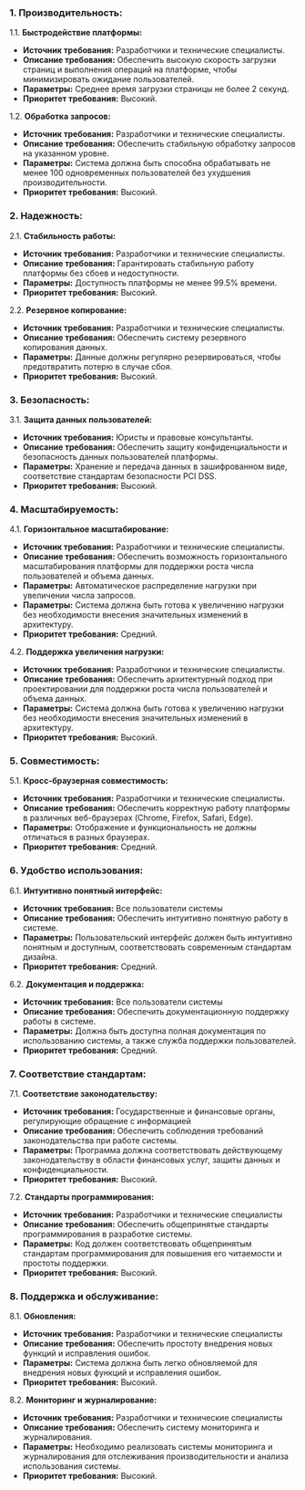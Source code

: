 ### 1. Производительность:

1.1. **Быстродействие платформы:**

- **Источник требования:** Разработчики и технические специалисты.
- **Описание требования:** Обеспечить высокую скорость загрузки страниц и выполнения операций на платформе, чтобы
  минимизировать ожидание пользователей.
- **Параметры:** Среднее время загрузки страницы не более 2 секунд.
- **Приоритет требования:** Высокий.

1.2. **Обработка запросов:**

- **Источник требования:** Разработчики и технические специалисты.
- **Описание требования:** Обеспечить стабильную обработку запросов на указанном уровне.
- **Параметры:** Система должна быть способна обрабатывать не менее 100 одновременных пользователей
  без ухудшения производительности.
- **Приоритет требования:** Высокий.

### 2. Надежность:

2.1. **Стабильность работы:**

- **Источник требования:** Разработчики и технические специалисты.
- **Описание требования:** Гарантировать стабильную работу платформы без сбоев и недоступности.
- **Параметры:** Доступность платформы не менее 99.5% времени.
- **Приоритет требования:** Высокий.

2.2. **Резервное копирование:**

- **Источник требования:** Разработчики и технические специалисты.
- **Описание требования:** Обеспечить систему резервного копирования данных.
- **Параметры:** Данные должны регулярно резервироваться, чтобы предотвратить потерю в случае сбоя.
- **Приоритет требования:** Высокий.

### 3. Безопасность:

3.1. **Защита данных пользователей:**

- **Источник требования:** Юристы и правовые консультанты.
- **Описание требования:** Обеспечить защиту конфиденциальности и безопасность данных пользователей платформы.
- **Параметры:** Хранение и передача данных в зашифрованном виде, соответствие стандартам безопасности PCI DSS.
- **Приоритет требования:** Высокий.

### 4. Масштабируемость:

4.1. **Горизонтальное масштабирование:**

- **Источник требования:** Разработчики и технические специалисты.
- **Описание требования:** Обеспечить возможность горизонтального масштабирования платформы для поддержки роста числа
  пользователей и объема данных.
- **Параметры:** Автоматическое распределение нагрузки при увеличении числа запросов.
- **Параметры:** Система должна быть готова к увеличению нагрузки без необходимости внесения значительных 
  изменений в архитектуру.
- **Приоритет требования:** Средний.

4.2. **Поддержка увеличения нагрузки:**

- **Источник требования:** Разработчики и технические специалисты.
- **Описание требования:** Обеспечить архитектурный подход при проектировании для поддержки роста числа
  пользователей и объема данных.
- **Параметры:** Система должна быть готова к увеличению нагрузки без необходимости внесения значительных
  изменений в архитектуру.
- **Приоритет требования:** Высокий.

### 5. Совместимость:

5.1. **Кросс-браузерная совместимость:**

- **Источник требования:** Разработчики и технические специалисты.
- **Описание требования:** Обеспечить корректную работу платформы в различных веб-браузерах (Chrome, Firefox, Safari,
  Edge).
- **Параметры:** Отображение и функциональность не должны отличаться в разных браузерах.
- **Приоритет требования:** Средний.

### 6. Удобство использования:

6.1. **Интуитивно понятный интерфейс:**

- **Источник требования:** Все пользователи системы
- **Описание требования:** Обеспечить интуитивно понятную работу в системе.
- **Параметры:** Пользовательский интерфейс должен быть интуитивно понятным и доступным, соответствовать 
  современным стандартам дизайна.
- **Приоритет требования:** Средний.

6.2. **Документация и поддержка:**

- **Источник требования:** Все пользователи системы
- **Описание требования:** Обеспечить документационную поддержку работы в системе.
- **Параметры:** Должна быть доступна полная документация по использованию системы, а также служба поддержки 
  пользователей.
- **Приоритет требования:** Средний.

### 7. Соответствие стандартам:

7.1. **Соответствие законодательству:**

- **Источник требования:** Государственные и финансовые органы, регулирующие обращение с информацией
- **Описание требования:** Обеспечить соблюдения требований законодательства при работе системы.
- **Параметры:** Программа должна соответствовать действующему законодательству в области финансовых услуг, 
  защиты данных и конфиденциальности.
- **Приоритет требования:** Высокий.

7.2. **Стандарты программирования:**

- **Источник требования:** Разработчики и технические специалисты
- **Описание требования:** Обеспечить общепринятые стандарты программирования в разработке системы.
- **Параметры:** Код должен соответствовать общепринятым стандартам программирования для повышения его читаемости 
  и простоты поддержки.
- **Приоритет требования:** Высокий.

### 8. Поддержка и обслуживание:

8.1. **Обновления:**

- **Источник требования:** Разработчики и технические специалисты
- **Описание требования:** Обеспечить простоту внедрения новых функций и исправления ошибок.
- **Параметры:** Система должна быть легко обновляемой для внедрения новых функций и исправления ошибок.
- **Приоритет требования:** Высокий.

8.2. **Мониторинг и журналирование:**

- **Источник требования:** Разработчики и технические специалисты
- **Описание требования:** Обеспечить систему мониторинга и журналирования.
- **Параметры:** Необходимо реализовать системы мониторинга и журналирования для отслеживания производительности и 
  анализа использования системы.
- **Приоритет требования:** Высокий.
